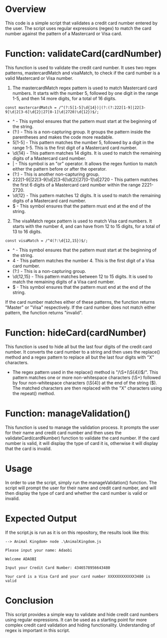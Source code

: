 # Overview
This code is a simple script that validates a credit card number entered by the user. The script uses regular expressions (regex) to match the card number against the pattern of a Mastercard or Visa card.

# Function: validateCard(cardNumber)
This function is used to validate the credit card number. It uses two regex patterns, mastercardMatch and visaMatch, to check if the card number is a valid Mastercard or Visa number.

1. The mastercardMatch regex pattern is used to match Mastercard card numbers. It starts with the number 5, followed by one digit in the range 1-5, and then 14 more digits, for a total of 16 digits.
```
const mastercardMatch = /^(?:5[1-5]\d{14})|(?:(?:222[1-9]|22[3-9]\d|2[3-6]\d{2}|27[0-1]\d|2720)\d{12})$/;
```
- ^ - This symbol ensures that the pattern must start at the beginning of the string.
- (?:) - This is a non-capturing group. It groups the pattern inside the parentheses and makes the code more readable.
- 5[1-5] - This pattern matches the number 5, followed by a digit in the range 1-5. This is the first digit of a Mastercard card number.
- \d{14} - This pattern matches 14 digits. It is used to match the remaining digits of a Mastercard card number.
- | - This symbol is an "or" operator. It allows the regex funtion to match either the pattern before or after the operator.
- (?:) - This is another non-capturing group.
- 222[1-9]|22[3-9]\d|2[3-6]\d{2}|27[0-1]\d|2720 - This pattern matches the first 6 digits of a Mastercard card number within the range 2221-2720.
- \d{12} - This pattern matches 12 digits. It is used to match the remaining digits of a Mastercard card number.
- $ - This symbol ensures that the pattern must end at the end of the string.

2. The visaMatch regex pattern is used to match Visa card numbers. It starts with the number 4, and can have from 12 to 15 digits, for a total of 13 to 16 digits.
```
const visaMatch = /^4(?:\d{12,15})$/;
```
- ^ - This symbol ensures that the pattern must start at the beginning of the string.
- 4 - This pattern matches the number 4. This is the first digit of a Visa card number.
- (?:) - This is a non-capturing group.
- \d{12,15} - This pattern matches between 12 to 15 digits. It is used to match the remaining digits of a Visa card number.
- $ - This symbol ensures that the pattern must end at the end of the string.

If the card number matches either of these patterns, the function returns "Master" or "Visa" respectively. If the card number does not match either pattern, the function returns "invalid".

# Function: hideCard(cardNumber)
This function is used to hide all but the last four digits of the credit card number. It converts the card number to a string and then uses the replace() method and a regex pattern to replace all but the last four digits with "X" characters.

- The regex pattern used in the replace() method is "/\S+(\S{4})$/". This pattern matches one or more non-whitespace characters (\S+) followed by four non-whitespace characters (\S{4}) at the end of the string ($). The matched characters are then replaced with the "X" characters using the repeat() method.

# Function: manageValidation()
This function is used to manage the validation process. It prompts the user for their name and credit card number and then uses the validateCard(cardNumber) function to validate the card number. If the card number is valid, it will display the type of card it is, otherwise it will display that the card is invalid.

# Usage
In order to use the script, simply run the manageValidation() function. The script will prompt the user for their name and credit card number, and will then display the type of card and whether the card number is valid or invalid.

# Expected Output
If the script.js is run as it is on this repository, the results look like this:
```
--> Animal Kingdom> node .\AnimalKingdom.js

Please input your name: Adaobi

Welcome ADAOBI

Input your Credit Card Number: 4346578956643480

Your card is a Visa Card and your card number XXXXXXXXXXXX3480 is valid

```

# Conclusion
This script provides a simple way to validate and hide credit card numbers using regular expressions. It can be used as a starting point for more complex credit card validation and hiding functionality. Understanding of regex is important in this script.